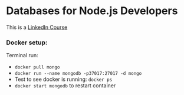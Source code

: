 # Databases for Node.js Developers

This is a [LinkedIn Course](https://www.linkedin.com/learning/databases-for-node-js-developers)

### Docker setup:

Terminal run:

- `docker pull mongo`
- `docker run --name mongodb -p37017:27017 -d mongo`
- Test to see docker is running: `docker ps`
- `docker start mongodb` to restart container
